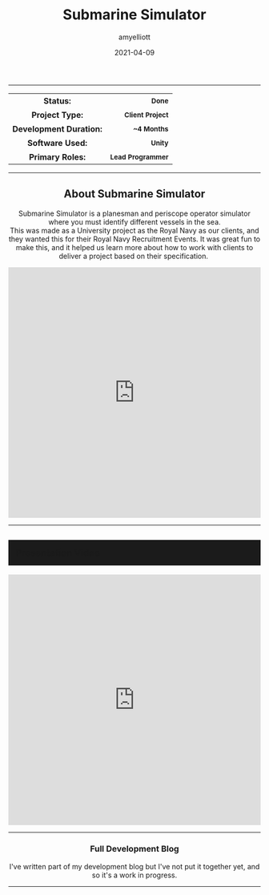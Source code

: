 ﻿---
layout: post
title:  "Submarine Simulator"
type: "Game Development Blog"
color: "background-color: seagreen"
summary: "Submarine Simulator is a Simulator game made for the Royal Navy where you play the role of both the planesman and the periscope operator."
author: amyelliott
date: '2021-04-09'
category: ['game-development', 'royal-navy', 'unity']
thumbnail: /assets/img/posts/SubSim/cover.png
keywords: royal-navy, simulator, teamwork
permalink: /blog/sub-sim/
usemathjax: true
---

<hr>
<!--- ------------------ -->
<!--- Status of the game -->
<!--- ------------------ -->
<div class="table-mobile">
    <table>
        <tr>
            <th style="border: 0px !important">Status:</th>
            <th style="text-align:right; border: 0px !important"><small class="btn btn-col status-button">Done</small></th>
        </tr>
        <tr>
            <th style="border: 0px !important">Project Type:</th> 
            <th style="text-align:right; border: 0px !important"><small class="btn btn-col status-button">Client Project</small></th>
        </tr>
        <tr>
            <th style="border: 0px !important">Development Duration:</th>
            <th style="text-align:right; border: 0px !important"><small class="btn btn-col status-button">~4 Months</small></th>
        </tr>
        <tr>
            <th style="border: 0px !important">Software Used:</th>
            <th style="text-align:right; border: 0px !important"><small class="btn btn-col status-button">Unity</small></th>
        </tr>
        <tr>
            <th style="border: 0px !important">Primary Roles:</th>
            <th style="text-align:right; border: 0px !important"><small class="btn btn-col status-button">Lead Programmer</small></th>
        </tr>
    </table>
</div>

<hr>
<!--- ---------------------------- -->
<!--- Main description of the game -->
<!--- ---------------------------- -->
<div class = "card">
    <h2 style="text-align: center;">About Submarine Simulator</h2>
    <p style="text-align: center;">Submarine Simulator is a planesman and periscope operator simulator where you must identify different vessels in the sea.<br />This was made as a University project as the Royal Navy as our clients, and they wanted this for their Royal Navy Recruitment Events. It was great fun to make this, and it helped us learn more about how to work with clients to deliver a project based on their specification. </p>
</div>

<!--- ------------------------------------ -->
<!--- Embed or Youtube Footage of the game -->
<!--- ------------------------------------ -->
<div class="video-container" style="padding-top: 0px !important">
    <iframe src="https://www.youtube.com/embed/7uA4zyfMEME?controls=0" width="100%" height="500" frameborder="0"></iframe>
</div>

<hr>
<!--- -------------------- -->
<!--- More info about game -->
<!--- -------------------- -->
<div class="panel-heading active" role="tab" id="headingOne">
    <h2 class="panel-title" style="word-wrap: normal; padding: 15px; background-color: #1b1b1b">
    <a role="button" data-toggle="collapse" data-parent="#accordion" href="#collapsePresVideo" aria-expanded="true" aria-controls="collapsePresVideo" style="font-size: 18px; padding: 0px !important">
        Presentation Video
    </a>
    </h2>                                
</div>
<div id="collapsePresVideo" class="panel-collapse collapse" role="tabpanel" aria-labelledby="headingOne">
    <div class="panel-body">        
        <div class="video-container" style="padding-top: 0px !important">
            <iframe src="https://www.youtube.com/embed/yD0jdQvDaEI?controls=0" width="100%" height="500" frameborder="0"></iframe>
        </div>
    </div>
</div>

<!--- ------------------------------------------------------- -->
<!--- Development overviews for the game, to give an insight. -->
<!--- ------------------------------------------------------- -->
<hr>
<h3 style="text-align:center">Full Development Blog</h3>
<p style="text-align:center">I've written part of my development blog but I've not put it together yet, and so it's a work in progress.</p> 
<hr>
